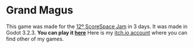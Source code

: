 # Grand Magus
This game was made for the [12º ScoreSpace Jam](https://itch.io/jam/scorejam12) in 3 days.
It was made in Godot 3.2.3.
**You can play it [here](https://gmota.itch.io/grand-magus)**
Here is my [itch.io account](https://gmota.itch.io/) where you can find other of my games.
